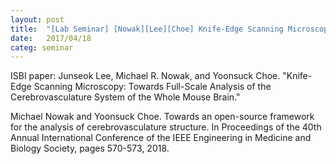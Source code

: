 ```yaml
---
layout: post
title:  "[Lab Seminar] [Nowak][Lee][Choe] Knife-Edge Scanning Microscopy: Towards Full-Scale Analysis of the Cerebrovasculature System of the Whole Mouse Brain"
date:   2017/04/18
categ: seminar
---
```






ISBI paper: Junseok Lee, Michael R. Nowak, and Yoonsuck Choe. "Knife-Edge Scanning Microscopy: Towards Full-Scale Analysis of the Cerebrovasculature System of the Whole Mouse Brain."







Michael Nowak and Yoonsuck Choe. Towards an open-source framework for the analysis of cerebrovasculature structure. In Proceedings of the 40th Annual International Conference of the IEEE Engineering in Medicine and Biology Society, pages 570-573, 2018.



 

